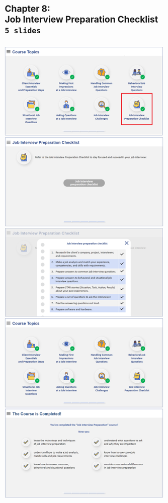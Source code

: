 # Chapter 8: <br> Job Interview Preparation Checklist <br> `5 slides`

<br>
<img src="slides/120.png"></img>
<img src="slides/121.png"></img>
<img src="slides/122.png"></img>
<img src="slides/123.png"></img>
<img src="slides/124.png"></img>
